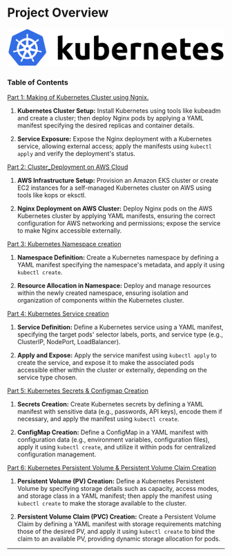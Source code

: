 # Project Overview


![Kubernetes](/2560px-Kubernetes_logo.svg.png)

### Table of Contents

[Part 1: Making of Kubernetes Cluster using Ngnix.](/1_Cluster_Making/Part-1.md)

1. **Kubernetes Cluster Setup:**
   Install Kubernetes using tools like kubeadm and create a cluster; then deploy Nginx pods by applying a YAML manifest specifying the desired replicas and container details.

2. **Service Exposure:**
   Expose the Nginx deployment with a Kubernetes service, allowing external access; apply the manifests using `kubectl apply` and verify the deployment's status.


[Part 2: Cluster_Deployment on AWS Cloud](/2_Cluster_Deployment/Part-2.md)

1. **AWS Infrastructure Setup:**
   Provision an Amazon EKS cluster or create EC2 instances for a self-managed Kubernetes cluster on AWS using tools like kops or eksctl.

2. **Nginx Deployment on AWS Cluster:**
   Deploy Nginx pods on the AWS Kubernetes cluster by applying YAML manifests, ensuring the correct configuration for AWS networking and permissions; expose the service to make Nginx accessible externally.


[Part 3: Kubernetes Namespace creation](/3_Kubernetes_Namespace/Part-3.md)

1. **Namespace Definition:**
   Create a Kubernetes namespace by defining a YAML manifest specifying the namespace's metadata, and apply it using `kubectl create`.

2. **Resource Allocation in Namespace:**
   Deploy and manage resources within the newly created namespace, ensuring isolation and organization of components within the Kubernetes cluster.


[Part 4: Kubernetes Service creation](/4_Kubernetes_Services/Part-4.md)

1. **Service Definition:**
   Define a Kubernetes service using a YAML manifest, specifying the target pods' selector labels, ports, and service type (e.g., ClusterIP, NodePort, LoadBalancer).

2. **Apply and Expose:**
   Apply the service manifest using `kubectl apply` to create the service, and expose it to make the associated pods accessible either within the cluster or externally, depending on the service type chosen.

[Part 5: Kubernetes Secrets & Configmap Creation](/5_Secrets_Configmap/Part-5.md)

1. **Secrets Creation:**
   Create Kubernetes secrets by defining a YAML manifest with sensitive data (e.g., passwords, API keys), encode them if necessary, and apply the manifest using `kubectl create`.

2. **ConfigMap Creation:**
   Define a ConfigMap in a YAML manifest with configuration data (e.g., environment variables, configuration files), apply it using `kubectl create`, and utilize it within pods for centralized configuration management.


[Part 6: Kubernetes Persistent Volume & Persistent Volume Claim Creation](/6_Kubernetes_Persistent_Volumes/Part-6.md)

1. **Persistent Volume (PV) Creation:**
   Define a Kubernetes Persistent Volume by specifying storage details such as capacity, access modes, and storage class in a YAML manifest; then apply the manifest using `kubectl create` to make the storage available to the cluster.

2. **Persistent Volume Claim (PVC) Creation:**
   Create a Persistent Volume Claim by defining a YAML manifest with storage requirements matching those of the desired PV, and apply it using `kubectl create` to bind the claim to an available PV, providing dynamic storage allocation for pods.

---
